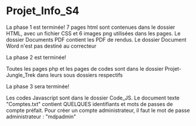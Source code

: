 # Projet_Info_S4

La phase 1 est terminée!
7 pages html sont contenues dans le dossier HTML, avec un fichier CSS et 6 images png utilisées dans les pages.
Le dossier Documents PDF contient les PDF de rendus.
Le dossier Document Word n'est pas destiné au correcteur

La phase 2 est terminée!

Toutes les pages php et les pages de codes sont dans le dossier Projet-Jungle_Trek dans leurs sous dossiers respectifs

La phase 3 sera terminée!

Les codes Javascript sont dans le dossier Code_JS.
Le document texte "Comptes.txt" contient QUELQUES identifiants et mots de passes de compte préfait.
Pour créer un compte administrateur, il faut le mot de passe administrateur : "mdpadmin"
